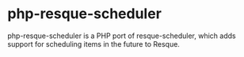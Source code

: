 # php-resque-scheduler
php-resque-scheduler is a PHP port of resque-scheduler, which adds support for scheduling items in the future to Resque.
